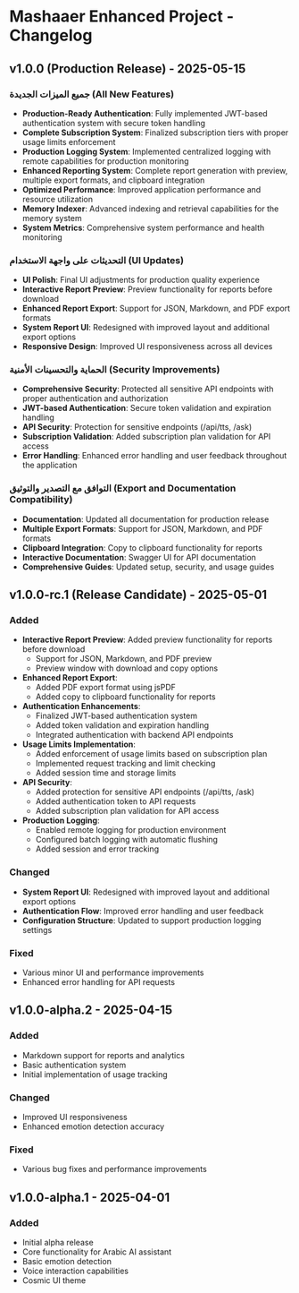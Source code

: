 # Mashaaer Enhanced Project - Changelog

## v1.0.0 (Production Release) - 2025-05-15

### جميع الميزات الجديدة (All New Features)
- **Production-Ready Authentication**: Fully implemented JWT-based authentication system with secure token handling
- **Complete Subscription System**: Finalized subscription tiers with proper usage limits enforcement
- **Production Logging System**: Implemented centralized logging with remote capabilities for production monitoring
- **Enhanced Reporting System**: Complete report generation with preview, multiple export formats, and clipboard integration
- **Optimized Performance**: Improved application performance and resource utilization
- **Memory Indexer**: Advanced indexing and retrieval capabilities for the memory system
- **System Metrics**: Comprehensive system performance and health monitoring

### التحديثات على واجهة الاستخدام (UI Updates)
- **UI Polish**: Final UI adjustments for production quality experience
- **Interactive Report Preview**: Preview functionality for reports before download
- **Enhanced Report Export**: Support for JSON, Markdown, and PDF export formats
- **System Report UI**: Redesigned with improved layout and additional export options
- **Responsive Design**: Improved UI responsiveness across all devices

### الحماية والتحسينات الأمنية (Security Improvements)
- **Comprehensive Security**: Protected all sensitive API endpoints with proper authentication and authorization
- **JWT-based Authentication**: Secure token validation and expiration handling
- **API Security**: Protection for sensitive endpoints (/api/tts, /ask)
- **Subscription Validation**: Added subscription plan validation for API access
- **Error Handling**: Enhanced error handling and user feedback throughout the application

### التوافق مع التصدير والتوثيق (Export and Documentation Compatibility)
- **Documentation**: Updated all documentation for production release
- **Multiple Export Formats**: Support for JSON, Markdown, and PDF formats
- **Clipboard Integration**: Copy to clipboard functionality for reports
- **Interactive Documentation**: Swagger UI for API documentation
- **Comprehensive Guides**: Updated setup, security, and usage guides

## v1.0.0-rc.1 (Release Candidate) - 2025-05-01

### Added
- **Interactive Report Preview**: Added preview functionality for reports before download
  - Support for JSON, Markdown, and PDF preview
  - Preview window with download and copy options
- **Enhanced Report Export**: 
  - Added PDF export format using jsPDF
  - Added copy to clipboard functionality for reports
- **Authentication Enhancements**:
  - Finalized JWT-based authentication system
  - Added token validation and expiration handling
  - Integrated authentication with backend API endpoints
- **Usage Limits Implementation**:
  - Added enforcement of usage limits based on subscription plan
  - Implemented request tracking and limit checking
  - Added session time and storage limits
- **API Security**:
  - Added protection for sensitive API endpoints (/api/tts, /ask)
  - Added authentication token to API requests
  - Added subscription plan validation for API access
- **Production Logging**:
  - Enabled remote logging for production environment
  - Configured batch logging with automatic flushing
  - Added session and error tracking

### Changed
- **System Report UI**: Redesigned with improved layout and additional export options
- **Authentication Flow**: Improved error handling and user feedback
- **Configuration Structure**: Updated to support production logging settings

### Fixed
- Various minor UI and performance improvements
- Enhanced error handling for API requests

## v1.0.0-alpha.2 - 2025-04-15

### Added
- Markdown support for reports and analytics
- Basic authentication system
- Initial implementation of usage tracking

### Changed
- Improved UI responsiveness
- Enhanced emotion detection accuracy

### Fixed
- Various bug fixes and performance improvements

## v1.0.0-alpha.1 - 2025-04-01

### Added
- Initial alpha release
- Core functionality for Arabic AI assistant
- Basic emotion detection
- Voice interaction capabilities
- Cosmic UI theme
